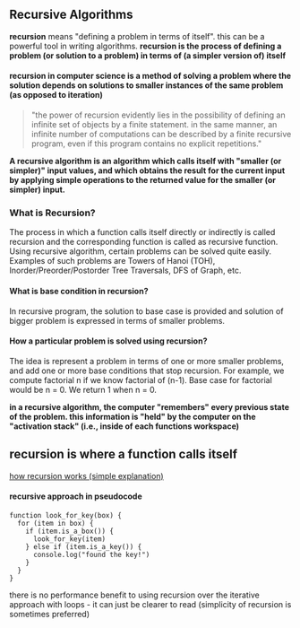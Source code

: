 ## Recursive Algorithms

**recursion** means "defining a problem in terms of itself". this can be a powerful tool in writing algorithms. __recursion is the process of defining a problem (or solution to a problem) in terms of (a simpler version of) itself__

#### recursion in computer science is a method of solving a problem where the solution depends on solutions to smaller instances of the same problem (as opposed to iteration)

> "the power of recursion evidently lies in the possibility of defining an infinite set of objects by a finite statement. in the same manner, an infinite number of computations can be described by a finite recursive program, even if this program contains no explicit repetitions."

**A recursive algorithm is an algorithm which calls itself with "smaller (or simpler)" input values, and which obtains the result for the current input by applying simple operations to the returned value for the smaller (or simpler) input.**

### What is Recursion?

The process in which a function calls itself directly or indirectly is called recursion and the corresponding function is called as recursive function. Using recursive algorithm, certain problems can be solved quite easily. Examples of such problems are Towers of Hanoi (TOH), Inorder/Preorder/Postorder Tree Traversals, DFS of Graph, etc.

#### What is base condition in recursion?
In recursive program, the solution to base case is provided and solution of bigger problem is expressed in terms of smaller problems.

#### How a particular problem is solved using recursion?
The idea is represent a problem in terms of one or more smaller problems, and add one or more base conditions that stop recursion. For example, we compute factorial n if we know factorial of (n-1). Base case for factorial would be n = 0. We return 1 when n = 0.

__in a recursive algorithm, the computer "remembers" every previous state of the problem. this information is "held" by the computer on the "**activation stack**" (i.e., inside of each functions workspace)__

## recursion is where a function calls itself

[how recursion works (simple explanation)](https://medium.freecodecamp.org/how-recursion-works-explained-with-flowcharts-and-a-video-de61f40cb7f9)

#### recursive approach in pseudocode
```
function look_for_key(box) {
  for (item in box) {
    if (item.is_a_box()) {
      look_for_key(item)
    } else if (item.is_a_key()) {
      console.log("found the key!")
    }
  }
}
```

there is no performance benefit to using recursion over the iterative approach with loops - it can just be clearer to read (simplicity of recursion is sometimes preferred)
